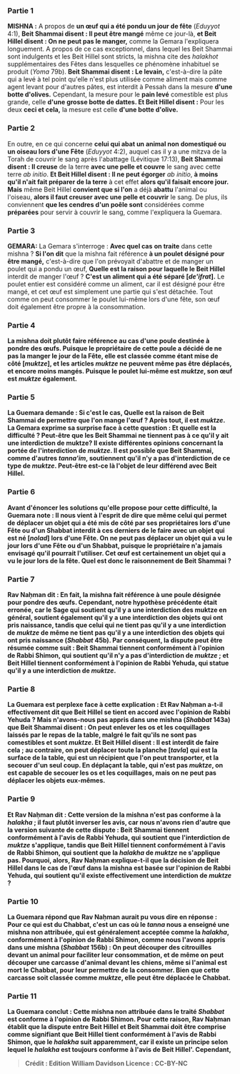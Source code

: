 
### Partie 1
<strong>MISHNA :</strong> A propos de <b>un œuf qui a été pondu un jour de fête</b> (<i>Eduyyot</i> 4:1), <b>Beit Shammai disent : Il peut être mangé</b> même ce jour-là, <b>et Beit Hillel disent : On ne peut pas le manger,</b> comme la Gemara l'expliquera longuement. A propos de ce cas exceptionnel, dans lequel les Beit Shammai sont indulgents et les Beit Hillel sont stricts, la mishna cite des <i>halakhot</i> supplémentaires des Fêtes dans lesquelles ce phénomène inhabituel se produit (<i>Yoma</i> 79b). <b>Beit Shammai disent : Le levain,</b> c'est-à-dire la pâte qui a levé à tel point qu'elle n'est plus utilisée comme aliment mais comme agent levant pour d'autres pâtes, est interdit à Pessah dans la mesure <b>d'une botte d'olives.</b> Cependant, la mesure pour le <b>pain levé</b> comestible est plus grande, celle <b>d'une grosse botte de dattes. Et Beit Hillel disent :</b> Pour les deux <b>ceci et cela,</b> la mesure est celle <b>d'une botte d'olive.</b>

### Partie 2
En outre, en ce qui concerne <b>celui qui abat un animal non domestiqué ou un oiseau lors d'une Fête</b> (<i>Eduyyot</i> 4:2), auquel cas il y a une mitzva de la Torah de couvrir le sang après l'abattage (Lévitique 17:13), <b>Beit Shammai disent : Il creuse</b> de la terre <b>avec une pelle et couvre</b> le sang avec cette terre <i>ab initio</i>. <b>Et Beit Hillel disent : Il ne peut égorger</b> <i>ab initio</i>, <b>à moins qu'il n'ait fait préparer de la terre</b> à cet effet <b>alors qu'il faisait encore jour. Mais</b> même Beit Hillel <b>convient que si l'on</b> a déjà <b>abattu</b> l'animal ou l'oiseau, <b>alors il faut creuser avec une pelle et couvrir</b> le sang. De plus, ils conviennent <b>que les cendres d'un poêle sont</b> considérées comme <b>préparées</b> pour servir à couvrir le sang, comme l'expliquera la Guemara.

### Partie 3
<strong>GEMARA:</strong> La Gemara s'interroge : <b>Avec quel cas</b> <b>on traite</b> dans cette mishna ? <b>Si l'on dit</b> que la mishna fait référence <b>à un poulet désigné pour être mangé,</b> c'est-à-dire que l'on prévoyait d'abattre et de manger un poulet qui a pondu un œuf, <b>Quelle est la raison pour laquelle le Beit Hillel</b> interdit de manger l'œuf ? <b>C'est un aliment qui a été séparé [<i>de'ifrat</i>].</b> Le poulet entier est considéré comme un aliment, car il est désigné pour être mangé, et cet œuf est simplement une partie qui s'est détachée. Tout comme on peut consommer le poulet lui-même lors d'une fête, son œuf doit également être propre à la consommation.

### Partie 4
<b>La mishna doit plutôt faire référence au cas <b>d'une poule destinée à pondre des œufs.</b> Puisque le propriétaire de cette poule a décidé de ne pas la manger le jour de la Fête, elle est classée comme étant mise de côté [<i>muktze</i>], et les articles <i>muktze</i> ne peuvent même pas être déplacés, et encore moins mangés. Puisque le poulet lui-même est <i>muktze</i>, son œuf est <i>muktze</i> également.

### Partie 5
La Guemara demande : Si c'est le cas, <b>Quelle est la raison de Beit Shammai</b> de permettre que l'on mange l'œuf ? Après tout, <b>il est <i>muktze</i>.</b> La Gemara exprime sa surprise face à cette question : <b>Et quelle est la difficulté ? Peut-être que les Beit Shammai ne tiennent pas</b> à ce qu'il y ait une interdiction de <b>muktze</i>?</b> Il existe différentes opinions concernant la portée de l'interdiction de <i>muktze</i>. Il est possible que Beit Shammai, comme d'autres <i>tanna'im</i>, soutiennent qu'il n'y a pas d'interdiction de ce type de <i>muktze</i>. Peut-être est-ce là l'objet de leur différend avec Beit Hillel.

### Partie 6
Avant d'énoncer les solutions qu'elle propose pour cette difficulté, la Guemara note : <b>Il nous vient à l'esprit</b> de dire que <b>même celui qui permet</b> de déplacer un objet qui a été <b>mis de côté</b> par ses propriétaires lors d'une Fête ou d'un Shabbat <b>interdit</b> à ces derniers de le faire <b>avec</b> un objet qui <b>est né [<i>nolad</i>]</b> lors d'une Fête. On ne peut pas déplacer un objet qui a vu le jour lors d'une Fête ou d'un Shabbat, puisque le propriétaire n'a jamais envisagé qu'il pourrait l'utiliser. Cet œuf est certainement un objet qui a vu le jour lors de la fête. <b>Quel est donc le raisonnement de Beit Shammai ?</b>

### Partie 7
<b>Rav Naḥman dit : En fait,</b> la mishna fait référence <b>à une poule désignée pour pondre des œufs. </b> Cependant, notre hypothèse précédente était erronée, car le Sage <b>qui soutient</b> qu'il y a une interdiction des <b>muktze</i></b> en général, soutient également <b>qu'il y a une interdiction des objets qui <b>ont pris naissance, </b> tandis que celui <b>qui ne tient pas</b> qu'il y a une interdiction de <b><i>muktze</i></b> de même <b>ne tient pas</b> qu'il y a une interdiction des objets qui <b>ont pris naissance</b> (<i>Shabbat</i> 45b). Par conséquent, la dispute peut être résumée comme suit : <b>Beit Shammai</b> tiennent <b>conformément</b> à l'opinion de <b>Rabbi Shimon,</b> qui soutient qu'il n'y a pas d'interdiction de <i>muktze</i> ; <b>et Beit Hillel</b> tiennent <b>conformément</b> à l'opinion de <b>Rabbi Yehuda,</b> qui statue qu'il y a une interdiction de <i>muktze</i>.

### Partie 8
La Guemara est perplexe face à cette explication : <b>Et Rav Naḥman</b> a-t-il effectivement <b>dit que</b> Beit Hillel se tient en accord avec l'opinion de Rabbi Yehuda ? <b>Mais n'avons-nous pas appris</b> dans une mishna (<i>Shabbat</i> 143a) que <b>Beit Shammai disent : On</b> peut <b>enlever les os et les coquillages</b> laissés par le repas <b>de la table,</b> malgré le fait qu'ils ne sont pas comestibles et sont <i>muktze</i>. <b>Et Beit Hillel disent :</b> Il est interdit de faire cela ; au contraire, <b>on</b> peut <b>déplacer toute la planche [<i>tavla</i>]</b> qui est la surface de la table, qui est un récipient que l'on peut transporter, <b>et la secouer</b> d'un seul coup. En déplaçant la table, qui n'est pas <i>muktze</i>, on est capable de secouer les os et les coquillages, mais on ne peut pas déplacer les objets eux-mêmes.

### Partie 9
<b>Et Rav Naḥman dit :</b> Cette version de la mishna n'est pas conforme à la <i>halakha</i> ; il faut plutôt inverser les avis, car <b>nous</b> n'avons <b>rien d'autre</b> que la version suivante de cette dispute : <b>Beit Shammai</b> tiennent <b>conformément</b> à l'avis de <b>Rabbi Yehuda,</b> qui soutient que l'interdiction de <i>muktze</i> s'applique, tandis que <b>Beit Hillel</b> tiennent <b>conformément</b> à l'avis de <b>Rabbi Shimon,</b> qui soutient que la <i>halakha</i> de <i>muktze</i> ne s'applique pas. Pourquoi, alors, Rav Naḥman explique-t-il que la décision de Beit Hillel dans le cas de l'œuf dans la mishna est basée sur l'opinion de Rabbi Yehuda, qui soutient qu'il existe effectivement une interdiction de <i>muktze</i> ?

### Partie 10
La Guemara répond que <b>Rav Naḥman</b> aurait pu <b>vous dire</b> en réponse : <b>Pour ce qui est du Chabbat,</b> c'est un cas <b>où</b> le <b><i>tanna</i> nous a enseigné une mishna non attribuée</b>, qui est généralement acceptée comme la <i>halakha</i>, <b>conformément</b> à l'opinion de <b>Rabbi Shimon, comme nous l'avons appris</b> dans une mishna (<i>Shabbat</i> 156b) : <b>On</b> peut <b>découper des citrouilles devant un animal</b> pour faciliter leur consommation, <b>et</b> de même on peut découper <b>une carcasse d'animal devant les chiens,</b> même si l'animal est mort le Chabbat, pour leur permettre de la consommer. Bien que cette carcasse soit classée comme <i>muktze</i>, elle peut être déplacée le Chabbat.

### Partie 11
La Guemara conclut : Cette mishna non attribuée dans le traité <i>Shabbat</i> est conforme à l'opinion de Rabbi Shimon. Pour cette raison, Rav Naḥman <b>établit</b> que la dispute entre Beit Hillel et Beit Shammai doit être comprise comme signifiant <b>que Beit Hillel</b> tient <b>conformément</b> à l'avis de <b>Rabbi Shimon,</b> que le <i>halakha</i> suit apparemment, car il existe un principe selon lequel le <i>halakha</i> est toujours conforme à l'avis de Beit Hillel'. <b>Cependant,</b>

>Crédit : Edition William Davidson
>Licence : CC-BY-NC